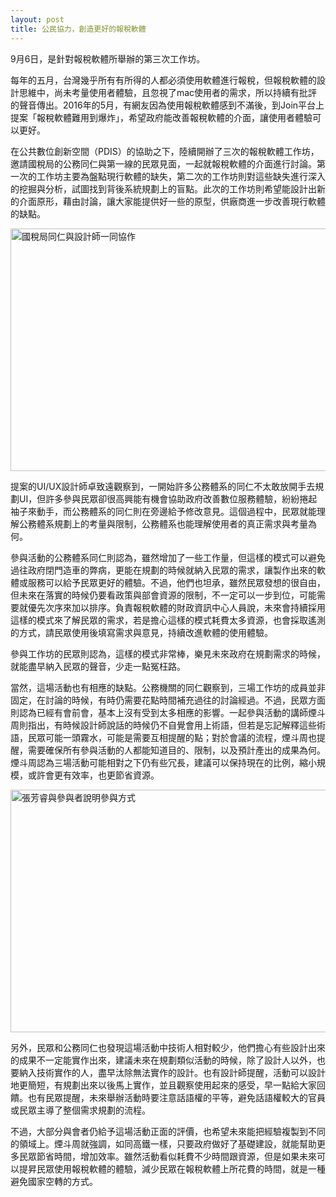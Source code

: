 ```yaml
---
layout: post
title: 公民協力，創造更好的報稅軟體
---
```


9月6日，是針對報稅軟體所舉辦的第三次工作坊。

每年的五月，台灣幾乎所有有所得的人都必須使用軟體進行報稅，但報稅軟體的設計思維中，尚未考量使用者體驗，且忽視了mac使用者的需求，所以持續有批評的聲音傳出。2016年的5月，有網友因為使用報稅軟體感到不滿後，到Join平台上提案「報稅軟體難用到爆炸」，希望政府能改善報稅軟體的介面，讓使用者體驗可以更好。

在公共數位創新空間（PDIS）的協助之下，陸續開辦了三次的報稅軟體工作坊，邀請國稅局的公務同仁與第一線的民眾見面，一起就報稅軟體的介面進行討論。第一次的工作坊主要為盤點現行軟體的缺失，第二次的工作坊則對這些缺失進行深入的挖掘與分析，試圖找到背後系統規劃上的盲點。此次的工作坊則希望能設計出新的介面原形，藉由討論，讓大家能提供好一些的原型，供廠商進一步改善現行軟體的缺點。

<img src="https://talk.pdis.nat.gov.tw/uploads/default/original/1X/4fc996db908da9ff4674044e42792ac42d3defaf.JPG" width="690" height="388" alt="國稅局同仁與設計師一同協作">

提案的UI/UX設計師卓致遠觀察到，一開始許多公務體系的同仁不太敢放開手去規劃UI，但許多參與民眾卻很高興能有機會協助政府改善數位服務體驗，紛紛捲起袖子來動手，而公務體系的同仁則在旁邊給予修改意見。這個過程中，民眾就能理解公務體系規劃上的考量與限制，公務體系也能理解使用者的真正需求與考量為何。

參與活動的公務體系同仁則認為，雖然增加了一些工作量，但這樣的模式可以避免過往政府閉門造車的弊病，更能在規劃的時候就納入民眾的需求，讓製作出來的軟體或服務可以給予民眾更好的體驗。不過，他們也坦承，雖然民眾發想的很自由，但未來在落實的時候仍要看政策與部會資源的限制，不一定可以一步到位，可能需要就優先次序來加以排序。負責報稅軟體的財政資訊中心人員說，未來會持續採用這樣的模式來了解民眾的需求，若是擔心這樣的模式耗費太多資源，也會採取遙測的方式，請民眾使用後填寫需求與意見，持續改進軟體的使用體驗。

參與工作坊的民眾則認為，這樣的模式非常棒，樂見未來政府在規劃需求的時候，就能盡早納入民眾的聲音，少走一點冤枉路。

當然，這場活動也有相應的缺點。公務機關的同仁觀察到，三場工作坊的成員並非固定，在討論的時候，有時仍需要花點時間補充過往的討論經過。不過，民眾方面則認為已經有會前會，基本上沒有受到太多相應的影響。一起參與活動的講師煙斗周則指出，有時候設計師說話的時候仍不自覺會用上術語，但若是忘記解釋這些術語，民眾可能一頭霧水，可能是需要互相提醒的點；對於會議的流程，煙斗周也提醒，需要確保所有參與活動的人都能知道目的、限制，以及預計產出的成果為何。煙斗周認為三場活動可能相對之下仍有些冗長，建議可以保持現在的比例，縮小規模，或許會更有效率，也更節省資源。

<img src="https://talk.pdis.nat.gov.tw/uploads/default/original/1X/d6b9aca88d509ede94877425608ef13c21cdf58b.JPG" width="690" height="388" alt="張芳睿與參與者說明參與方式">

另外，民眾和公務同仁也發現這場活動中技術人相對較少，他們擔心有些設計出來的成果不一定能實作出來，建議未來在規劃類似活動的時候，除了設計人以外，也要納入技術實作的人，盡早汰除無法實作的設計。也有設計師提醒，活動可以設計地更簡短，有規劃出來以後馬上實作，並且觀察使用起來的感受，早一點給大家回饋。也有民眾提醒，未來舉辦活動時要注意話語權的平等，避免話語權較大的官員或民眾主導了整個需求規劃的流程。

不過，大部分與會者仍給予這場活動正面的評價，也希望未來能把經驗複製到不同的領域上。煙斗周就強調，如同高鐵一樣，只要政府做好了基礎建設，就能幫助更多民眾節省時間，增加效率。雖然活動看似耗費不少時間跟資源，但是如果未來可以提昇民眾使用報稅軟體的體驗，減少民眾在報稅軟體上所花費的時間，就是一種避免國家空轉的方式。
